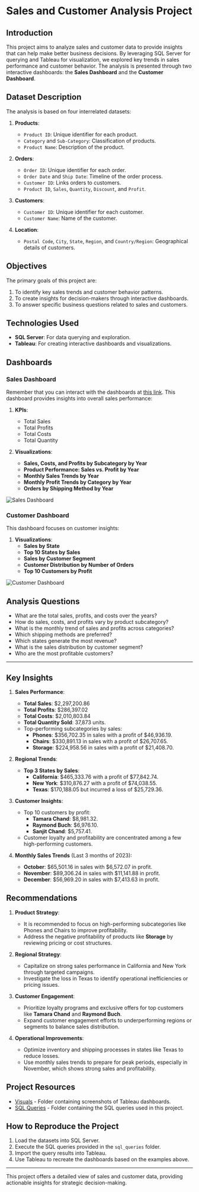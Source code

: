 # **Sales and Customer Analysis Project**

## **Introduction**
This project aims to analyze sales and customer data to provide insights that can help make better business decisions. By leveraging SQL Server for querying and Tableau for visualization, we explored key trends in sales performance and customer behavior. The analysis is presented through two interactive dashboards: the **Sales Dashboard** and the **Customer Dashboard**.

## **Dataset Description**
The analysis is based on four interrelated datasets:

1. **Products**:
   - `Product ID`: Unique identifier for each product.
   - `Category` and `Sub-Category`: Classification of products.
   - `Product Name`: Description of the product.

2. **Orders**:
   - `Order ID`: Unique identifier for each order.
   - `Order Date` and `Ship Date`: Timeline of the order process.
   - `Customer ID`: Links orders to customers.
   - `Product ID`, `Sales`, `Quantity`, `Discount`, and `Profit`.

3. **Customers**:
   - `Customer ID`: Unique identifier for each customer.
   - `Customer Name`: Name of the customer.

4. **Location**:
   - `Postal Code`, `City`, `State`, `Region`, and `Country/Region`: Geographical details of customers.

## **Objectives**
The primary goals of this project are:

1. To identify key sales trends and customer behavior patterns.
2. To create insights for decision-makers through interactive dashboards.
3. To answer specific business questions related to sales and customers.

## **Technologies Used**
- **SQL Server**: For data querying and exploration.
- **Tableau**: For creating interactive dashboards and visualizations.

## **Dashboards**

### **Sales Dashboard**
Remember that you can interact with the dashboards at [this link](https://public.tableau.com/app/profile/juan.cruz.aragon/vizzes).
This dashboard provides insights into overall sales performance:

1. **KPIs**:
   - Total Sales
   - Total Profits
   - Total Costs
   - Total Quantity

2. **Visualizations**:
   - **Sales, Costs, and Profits by Subcategory by Year**
   - **Product Performance: Sales vs. Profit by Year**
   - **Monthly Sales Trends by Year**
   - **Monthly Profit Trends by Category by Year**
   - **Orders by Shipping Method by Year**

![Sales Dashboard](./2_visuals/01_sales_dashboard.png)

### **Customer Dashboard**
This dashboard focuses on customer insights:

1. **Visualizations**:
   - **Sales by State**
   - **Top 10 States by Sales**
   - **Sales by Customer Segment**
   - **Customer Distribution by Number of Orders**
   - **Top 10 Customers by Profit**

![Customer Dashboard](./2_visuals/02_customer_dashboard.png)

## **Analysis Questions**
- What are the total sales, profits, and costs over the years?
- How do sales, costs, and profits vary by product subcategory?
- What is the monthly trend of sales and profits across categories?
- Which shipping methods are preferred?
- Which states generate the most revenue?
- What is the sales distribution by customer segment?
- Who are the most profitable customers?





--------------------------------------------------------------------------------------------------------------------------
## **Key Insights**
1. **Sales Performance**:
   - **Total Sales**: $2,297,200.86
   - **Total Profits**: $286,397.02
   - **Total Costs**: $2,010,803.84
   - **Total Quantity Sold**: 37,873 units.
   - Top-performing subcategories by sales:
     - **Phones**: $356,702.35 in sales with a profit of $46,936.19.
     - **Chairs**: $330,891.13 in sales with a profit of $26,707.65.
     - **Storage**: $224,958.56 in sales with a profit of $21,408.70.

2. **Regional Trends**:
   - **Top 3 States by Sales**:
     - **California**: $465,333.76 with a profit of $77,842.74.
     - **New York**: $310,876.27 with a profit of $74,038.55.
     - **Texas**: $170,188.05 but incurred a loss of $25,729.36.

3. **Customer Insights**:
   - Top 10 customers by profit:
     - **Tamara Chand**: $8,981.32.
     - **Raymond Buch**: $6,976.10.
     - **Sanjit Chand**: $5,757.41.
   - Customer loyalty and profitability are concentrated among a few high-performing customers.

4. **Monthly Sales Trends** (Last 3 months of 2023):
   - **October**: $65,501.16 in sales with $6,572.07 in profit.
   - **November**: $89,306.24 in sales with $11,141.88 in profit.
   - **December**: $56,969.20 in sales with $7,413.63 in profit.

## **Recommendations**
1. **Product Strategy**:
   - It is recommended to focus on high-performing subcategories like Phones and Chairs to improve profitability.
   - Address the negative profitability of products like **Storage** by reviewing pricing or cost structures.

2. **Regional Strategy**:
   - Capitalize on strong sales performance in California and New York through targeted campaigns.
   - Investigate the loss in Texas to identify operational inefficiencies or pricing issues.

3. **Customer Engagement**:
   - Prioritize loyalty programs and exclusive offers for top customers like **Tamara Chand** and **Raymond Buch**.
   - Expand customer engagement efforts to underperforming regions or segments to balance sales distribution.

4. **Operational Improvements**:
   - Optimize inventory and shipping processes in states like Texas to reduce losses.
   - Use monthly sales trends to prepare for peak periods, especially in November, which shows strong sales and profitability.

## **Project Resources**
- [Visuals](./visuals) - Folder containing screenshots of Tableau dashboards.
- [SQL Queries](./sql_queries) - Folder containing the SQL queries used in this project.

## **How to Reproduce the Project**
1. Load the datasets into SQL Server.
2. Execute the SQL queries provided in the `sql_queries` folder.
3. Import the query results into Tableau.
4. Use Tableau to recreate the dashboards based on the examples above.

---

This project offers a detailed view of sales and customer data, providing actionable insights for strategic decision-making.


